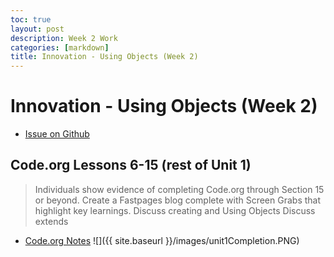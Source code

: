 ```yaml
---
toc: true
layout: post
description: Week 2 Work
categories: [markdown]
title: Innovation - Using Objects (Week 2)
---
```

# Innovation - Using Objects (Week 2)
- [Issue on Github]() 

## Code.org Lessons 6-15 (rest of Unit 1)
> Individuals show evidence of completing Code.org through Section 15 or beyond. Create a Fastpages blog complete with Screen Grabs that highlight key learnings.
> Discuss creating and Using Objects
> Discuss extends
- [Code.org Notes]()
![]({{ site.baseurl }}/images/unit1Completion.PNG)